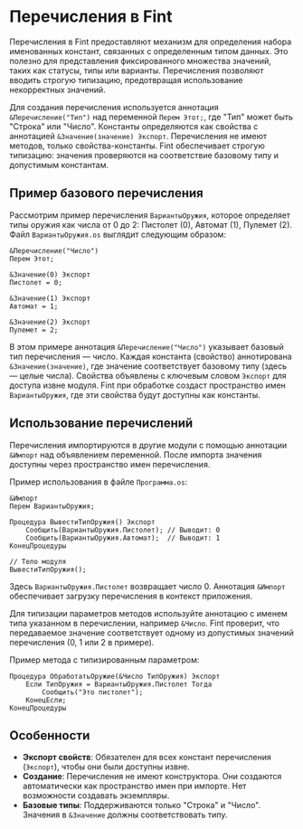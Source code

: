 # Перечисления в Fint

Перечисления в Fint предоставляют механизм для определения набора именованных констант, связанных с определенным типом данных. Это полезно для представления фиксированного множества значений, таких как статусы, типы или варианты. Перечисления позволяют вводить строгую типизацию, предотвращая использование некорректных значений.

Для создания перечисления используется аннотация `&Перечисление("Тип")` над переменной `Перем Этот;`, где "Тип" может быть "Строка" или "Число". Константы определяются как свойства с аннотацией `&Значение(значение) Экспорт`. Перечисления не имеют методов, только свойства-константы. Fint обеспечивает строгую типизацию: значения проверяются на соответствие базовому типу и допустимым константам.

## Пример базового перечисления

Рассмотрим пример перечисления `ВариантыОружия`, которое определяет типы оружия как числа от 0 до 2: Пистолет (0), Автомат (1), Пулемет (2). Файл `ВариантыОружия.os` выглядит следующим образом:

```bsl
&Перечисление("Число")
Перем Этот;

&Значение(0) Экспорт
Пистолет = 0;

&Значение(1) Экспорт
Автомат = 1;

&Значение(2) Экспорт
Пулемет = 2;
```

В этом примере аннотация `&Перечисление("Число")` указывает базовый тип перечисления — число. Каждая константа (свойство) аннотирована `&Значение(значение)`, где значение соответствует базовому типу (здесь — целые числа). Свойства объявлены с ключевым словом `Экспорт` для доступа извне модуля. Fint при обработке создаст пространство имен `ВариантыОружия`, где эти свойства будут доступны как константы.

## Использование перечислений

Перечисления импортируются в другие модули с помощью аннотации `&Импорт` над объявлением переменной. После импорта значения доступны через пространство имен перечисления.

Пример использования в файле `Программа.os`:

```bsl
&Импорт
Перем ВариантыОружия;

Процедура ВывестиТипОружия() Экспорт
    Сообщить(ВариантыОружия.Пистолет); // Выводит: 0
    Сообщить(ВариантыОружия.Автомат);  // Выводит: 1
КонецПроцедуры

// Тело модуля
ВывестиТипОружия();
```

Здесь `ВариантыОружия.Пистолет` возвращает число 0. Аннотация `&Импорт` обеспечивает загрузку перечисления в контекст приложения.

Для типизации параметров методов используйте аннотацию с именем типа указанном в перечислении, например `&Число`. Fint проверит, что передаваемое значение соответствует одному из допустимых значений перечисления (0, 1 или 2 в примере).

Пример метода с типизированным параметром:

```bsl
Процедура ОбработатьОружие(&Число ТипОружия) Экспорт
    Если ТипОружия = ВариантыОружия.Пистолет Тогда
        Сообщить("Это пистолет");
    КонецЕсли;
КонецПроцедуры
```

## Особенности

- **Экспорт свойств**: Обязателен для всех констант перечисления (`Экспорт`), чтобы они были доступны извне.
- **Создание**: Перечисления не имеют конструктора. Они создаются автоматически как пространство имен при импорте. Нет возможности создавать экземпляры.
- **Базовые типы**: Поддерживаются только "Строка" и "Число". Значения в `&Значение` должны соответствовать типу.